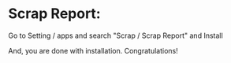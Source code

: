 Scrap Report:
=========================================================

Go to Setting / apps and search "Scrap / Scrap Report" and Install

And, you are done with installation. Congratulations!
